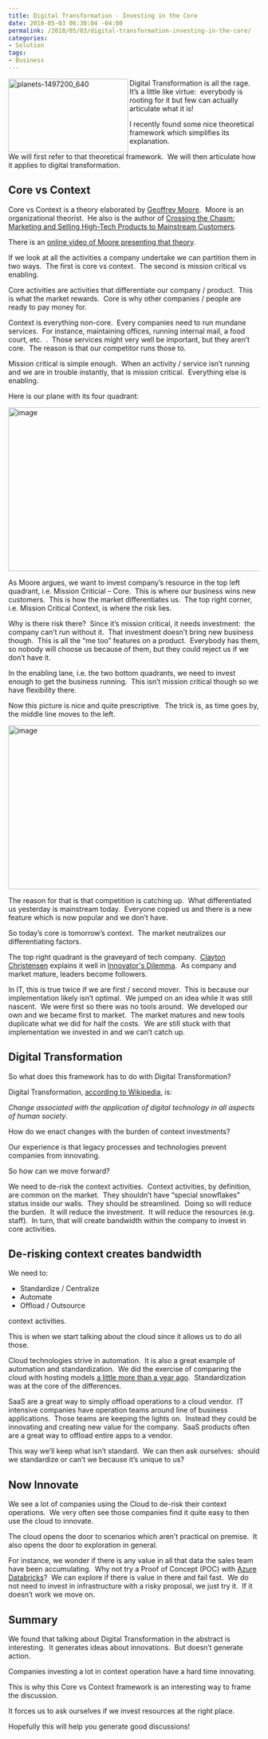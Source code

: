 ```yaml
---
title: Digital Transformation - Investing in the Core
date: 2018-05-03 06:30:04 -04:00
permalink: /2018/05/03/digital-transformation-investing-in-the-core/
categories:
- Solution
tags:
- Business
---
```

<a href="http://vincentlauzon.files.wordpress.com/2018/04/planets-1497200_640.jpg"><img style="border:0 currentcolor;float:left;display:inline;background-image:none;" title="planets-1497200_640" src="http://vincentlauzon.files.wordpress.com/2018/04/planets-1497200_640_thumb.jpg" alt="planets-1497200_640" width="240" height="147" align="left" border="0" /></a>Digital Transformation is all the rage.  It’s a little like virtue:  everybody is rooting for it but few can actually articulate what it is!

I recently found some nice theoretical framework which simplifies its explanation.

We will first refer to that theoretical framework.  We will then articulate how it applies to digital transformation.
<h2>Core vs Context</h2>
Core vs Context is a theory elaborated by <a href="https://en.wikipedia.org/wiki/Geoffrey_Moore">Geoffrey Moore</a>.  Moore is an organizational theorist.  He also is the author of <a href="https://en.wikipedia.org/wiki/Crossing_the_Chasm">Crossing the Chasm: Marketing and Selling High-Tech Products to Mainstream Customers</a>.

There is an <a href="https://ecorner.stanford.edu/video/core-and-context/">online video of Moore presenting that theory</a>.

If we look at all the activities a company undertake we can partition them in two ways.  The first is core vs context.  The second is mission critical vs enabling.

Core activities are activities that differentiate our company / product.  This is what the market rewards.  Core is why other companies / people are ready to pay money for.

Context is everything non-core.  Every companies need to run mundane services.  For instance, maintaining offices, running internal mail, a food court, etc.  .  Those services might very well be important, but they aren’t core.  The reason is that our competitor runs those to.

Mission critical is simple enough.  When an activity / service isn’t running and we are in trouble instantly, that is mission critical.  Everything else is enabling.

Here is our plane with its four quadrant:

<a href="http://vincentlauzon.files.wordpress.com/2018/04/image1.png"><img style="border:0 currentcolor;margin-right:auto;margin-left:auto;float:none;display:block;background-image:none;" title="image" src="http://vincentlauzon.files.wordpress.com/2018/04/image_thumb1.png" alt="image" width="505" height="328" border="0" /></a>

As Moore argues, we want to invest company’s resource in the top left quadrant, i.e. Mission Criticial – Core.  This is where our business wins new customers.  This is how the market differentiates us.  The top right corner, i.e. Mission Critical Context, is where the risk lies.

Why is there risk there?  Since it’s mission critical, it needs investment:  the company can’t run without it.  That investment doesn’t bring new business though.  This is all the “me too” features on a product.  Everybody has them, so nobody will choose us because of them, but they could reject us if we don’t have it.

In the enabling lane, i.e. the two bottom quadrants, we need to invest enough to get the business running.  This isn’t mission critical though so we have flexibility there.

Now this picture is nice and quite prescriptive.  The trick is, as time goes by, the middle line moves to the left.

<a href="http://vincentlauzon.files.wordpress.com/2018/04/image2.png"><img style="border:0 currentcolor;margin-right:auto;margin-left:auto;float:none;display:block;background-image:none;" title="image" src="http://vincentlauzon.files.wordpress.com/2018/04/image_thumb2.png" alt="image" width="505" height="328" border="0" /></a>

The reason for that is that competition is catching up.  What differentiated us yesterday is mainstream today.  Everyone copied us and there is a new feature which is now popular and we don’t have.

So today’s core is tomorrow’s context.  The market neutralizes our differentiating factors.

The top right quadrant is the graveyard of tech company.  <a href="https://en.wikipedia.org/wiki/Clayton_Christensen">Clayton Christensen</a> explains it well in <a href="https://en.wikipedia.org/wiki/The_Innovator%27s_Dilemma">Innovator's Dilemma</a>.  As company and market mature, leaders become followers.

In IT, this is true twice if we are first / second mover.  This is because our implementation likely isn’t optimal.  We jumped on an idea while it was still nascent.  We were first so there was no tools around.  We developed our own and we became first to market.  The market matures and new tools duplicate what we did for half the costs.  We are still stuck with that implementation we invested in and we can’t catch up.
<h2>Digital Transformation</h2>
So what does this framework has to do with Digital Transformation?

Digital Transformation, <a href="https://en.wikipedia.org/wiki/Digital_transformation">according to Wikipedia</a>, is:

<em>Change associated with the application of digital technology in all aspects of human society</em>.

How do we enact changes with the burden of context investments?

Our experience is that legacy processes and technologies prevent companies from innovating.

So how can we move forward?

We need to de-risk the context activities.  Context activities, by definition, are common on the market.  They shouldn’t have “special snowflakes” status inside our walls.  They should be streamlined.  Doing so will reduce the burden.  It will reduce the investment.  It will reduce the resources (e.g. staff).  In turn, that will create bandwidth within the company to invest in core activities.
<h2>De-risking context creates bandwidth</h2>
We need to:
<ul>
 	<li>Standardize / Centralize</li>
 	<li>Automate</li>
 	<li>Offload / Outsource</li>
</ul>
context activities.

This is when we start talking about the cloud since it allows us to do all those.

Cloud technologies strive in automation.  It is also a great example of automation and standardization.  We did the exercise of comparing the cloud with hosting models <a href="https://vincentlauzon.com/2017/02/26/cloud-vs-hosting-outsourcing/">a little more than a year ago</a>.  Standardization was at the core of the differences.

SaaS are a great way to simply offload operations to a cloud vendor.  IT intensive companies have operation teams around line of business applications.  Those teams are keeping the lights on.  Instead they could be innovating and creating new value for the company.  SaaS products often are a great way to offload entire apps to a vendor.

This way we’ll keep what isn’t standard.  We can then ask ourselves:  should we standardize or can’t we because it’s unique to us?
<h2>Now Innovate</h2>
We see a lot of companies using the Cloud to de-risk their context operations.  We very often see those companies find it quite easy to then use the cloud to innovate.

The cloud opens the door to scenarios which aren’t practical on premise.  It also opens the door to exploration in general.

For instance, we wonder if there is any value in all that data the sales team have been accumulating.  Why not try a Proof of Concept (POC) with <a href="https://vincentlauzon.com/2017/12/18/azure-databricks-getting-started/">Azure Databricks</a>?  We can explore if there is value in there and fail fast.  We do not need to invest in infrastructure with a risky proposal, we just try it.  If it doesn’t work we move on.
<h2>Summary</h2>
We found that talking about Digital Transformation in the abstract is interesting.  It generates ideas about innovations.  But doesn’t generate action.

Companies investing a lot in context operation have a hard time innovating.

This is why this Core vs Context framework is an interesting way to frame the discussion.

It forces us to ask ourselves if we invest resources at the right place.

Hopefully this will help you generate good discussions!